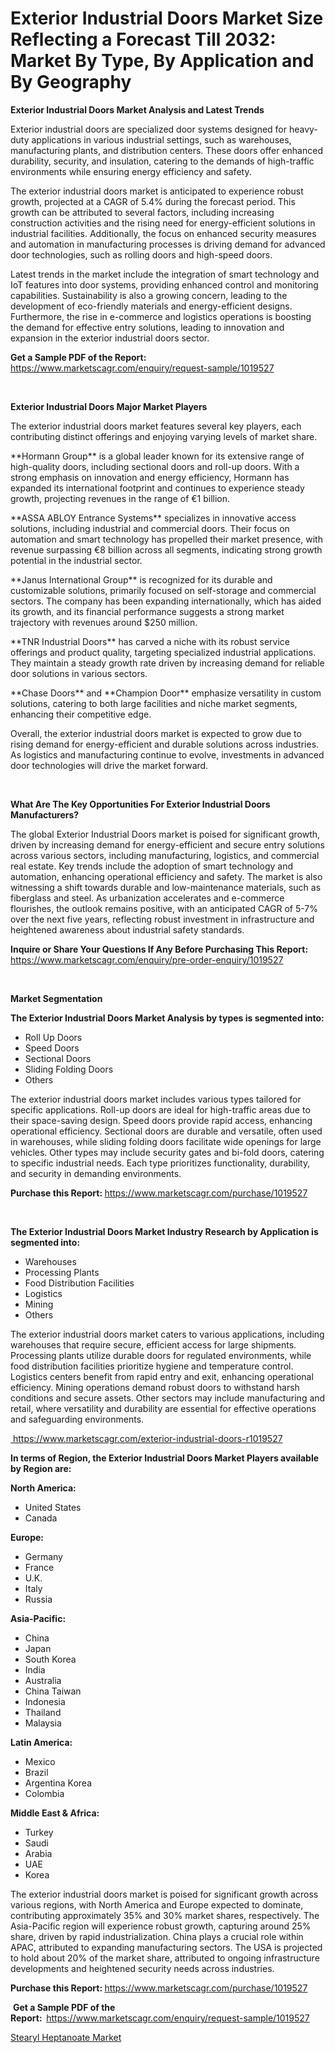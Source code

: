 <p><h1>Exterior Industrial Doors Market Size Reflecting a Forecast Till 2032: Market By Type, By Application and By Geography</h1></p><p><strong>Exterior Industrial Doors Market Analysis and Latest Trends</strong></p>
<p><p>Exterior industrial doors are specialized door systems designed for heavy-duty applications in various industrial settings, such as warehouses, manufacturing plants, and distribution centers. These doors offer enhanced durability, security, and insulation, catering to the demands of high-traffic environments while ensuring energy efficiency and safety.</p><p>The exterior industrial doors market is anticipated to experience robust growth, projected at a CAGR of 5.4% during the forecast period. This growth can be attributed to several factors, including increasing construction activities and the rising need for energy-efficient solutions in industrial facilities. Additionally, the focus on enhanced security measures and automation in manufacturing processes is driving demand for advanced door technologies, such as rolling doors and high-speed doors.</p><p>Latest trends in the market include the integration of smart technology and IoT features into door systems, providing enhanced control and monitoring capabilities. Sustainability is also a growing concern, leading to the development of eco-friendly materials and energy-efficient designs. Furthermore, the rise in e-commerce and logistics operations is boosting the demand for effective entry solutions, leading to innovation and expansion in the exterior industrial doors sector.</p></p>
<p><strong>Get a Sample PDF of the Report:&nbsp;</strong> <a href="https://www.marketscagr.com/enquiry/request-sample/1019527?utm_campaign=3263&utm_medium=2&utm_source=Github&utm_content=ia&utm_term=31032025&utm_id=exterior-industrial-doors">https://www.marketscagr.com/enquiry/request-sample/1019527</a></p>
<p>&nbsp;</p>
<p><strong>Exterior Industrial Doors Major Market Players</strong></p>
<p><p>The exterior industrial doors market features several key players, each contributing distinct offerings and enjoying varying levels of market share. </p><p>**Hormann Group** is a global leader known for its extensive range of high-quality doors, including sectional doors and roll-up doors. With a strong emphasis on innovation and energy efficiency, Hormann has expanded its international footprint and continues to experience steady growth, projecting revenues in the range of €1 billion.</p><p>**ASSA ABLOY Entrance Systems** specializes in innovative access solutions, including industrial and commercial doors. Their focus on automation and smart technology has propelled their market presence, with revenue surpassing €8 billion across all segments, indicating strong growth potential in the industrial sector.</p><p>**Janus International Group** is recognized for its durable and customizable solutions, primarily focused on self-storage and commercial sectors. The company has been expanding internationally, which has aided its growth, and its financial performance suggests a strong market trajectory with revenues around $250 million.</p><p>**TNR Industrial Doors** has carved a niche with its robust service offerings and product quality, targeting specialized industrial applications. They maintain a steady growth rate driven by increasing demand for reliable door solutions in various sectors.</p><p>**Chase Doors** and **Champion Door** emphasize versatility in custom solutions, catering to both large facilities and niche market segments, enhancing their competitive edge. </p><p>Overall, the exterior industrial doors market is expected to grow due to rising demand for energy-efficient and durable solutions across industries. As logistics and manufacturing continue to evolve, investments in advanced door technologies will drive the market forward.</p></p>
<p>&nbsp;</p>
<p><strong>What Are The Key Opportunities For Exterior Industrial Doors Manufacturers?</strong></p>
<p><p>The global Exterior Industrial Doors market is poised for significant growth, driven by increasing demand for energy-efficient and secure entry solutions across various sectors, including manufacturing, logistics, and commercial real estate. Key trends include the adoption of smart technology and automation, enhancing operational efficiency and safety. The market is also witnessing a shift towards durable and low-maintenance materials, such as fiberglass and steel. As urbanization accelerates and e-commerce flourishes, the outlook remains positive, with an anticipated CAGR of 5-7% over the next five years, reflecting robust investment in infrastructure and heightened awareness about industrial safety standards.</p></p>
<p><strong>Inquire or Share Your Questions If Any Before Purchasing This Report:</strong> <a href="https://www.marketscagr.com/enquiry/pre-order-enquiry/1019527?utm_campaign=3263&utm_medium=2&utm_source=Github&utm_content=ia&utm_term=31032025&utm_id=exterior-industrial-doors">https://www.marketscagr.com/enquiry/pre-order-enquiry/1019527</a></p>
<p>&nbsp;</p>
<p><strong>Market Segmentation</strong></p>
<p><strong>The Exterior Industrial Doors Market Analysis by types is segmented into:</strong></p>
<p><ul><li>Roll Up Doors</li><li>Speed Doors</li><li>Sectional Doors</li><li>Sliding Folding Doors</li><li>Others</li></ul></p>
<p><p>The exterior industrial doors market includes various types tailored for specific applications. Roll-up doors are ideal for high-traffic areas due to their space-saving design. Speed doors provide rapid access, enhancing operational efficiency. Sectional doors are durable and versatile, often used in warehouses, while sliding folding doors facilitate wide openings for large vehicles. Other types may include security gates and bi-fold doors, catering to specific industrial needs. Each type prioritizes functionality, durability, and security in demanding environments.</p></p>
<p><strong>Purchase this Report:&nbsp;</strong><a href="https://www.marketscagr.com/purchase/1019527?utm_campaign=3263&utm_medium=2&utm_source=Github&utm_content=ia&utm_term=31032025&utm_id=exterior-industrial-doors">https://www.marketscagr.com/purchase/1019527</a></p>
<p>&nbsp;</p>
<p><strong>The Exterior Industrial Doors Market Industry Research by Application is segmented into:</strong></p>
<p><ul><li>Warehouses</li><li>Processing Plants</li><li>Food Distribution Facilities</li><li>Logistics</li><li>Mining</li><li>Others</li></ul></p>
<p><p>The exterior industrial doors market caters to various applications, including warehouses that require secure, efficient access for large shipments. Processing plants utilize durable doors for regulated environments, while food distribution facilities prioritize hygiene and temperature control. Logistics centers benefit from rapid entry and exit, enhancing operational efficiency. Mining operations demand robust doors to withstand harsh conditions and secure assets. Other sectors may include manufacturing and retail, where versatility and durability are essential for effective operations and safeguarding environments.</p></p>
<p><a href="https://www.marketscagr.com/exterior-industrial-doors-r1019527?utm_campaign=3263&utm_medium=2&utm_source=Github&utm_content=ia&utm_term=31032025&utm_id=exterior-industrial-doors">&nbsp;https://www.marketscagr.com/exterior-industrial-doors-r1019527</a></p>
<p><strong>In terms of Region, the Exterior Industrial Doors Market Players available by Region are:</strong></p>
<p>
    <p> <strong> North America: </strong>
        <ul>
            <li>United States</li>
            <li>Canada</li>
        </ul>
        </p> 
    <p> <strong> Europe: </strong>
        <ul>
            <li>Germany</li>
            <li>France</li>
            <li>U.K.</li>
            <li>Italy</li>
            <li>Russia</li>
        </ul>
        </p> 
    <p> <strong> Asia-Pacific: </strong>
        <ul>
            <li>China</li>
            <li>Japan</li>
            <li>South Korea</li>
            <li>India</li>
            <li>Australia</li>
            <li>China Taiwan</li>
            <li>Indonesia</li>
            <li>Thailand</li>
            <li>Malaysia</li>
        </ul>
        </p> 
    <p> <strong> Latin America: </strong>
        <ul>
            <li>Mexico</li>
            <li>Brazil</li>
            <li>Argentina Korea</li>
            <li>Colombia</li>
        </ul>
        </p> 
    <p> <strong> Middle East & Africa: </strong>
        <ul>
            <li>Turkey</li>
            <li>Saudi</li>
            <li>Arabia</li>
            <li>UAE</li>
            <li>Korea</li>
        </ul>
    </p>
    </p>
<p><p>The exterior industrial doors market is poised for significant growth across various regions, with North America and Europe expected to dominate, contributing approximately 35% and 30% market shares, respectively. The Asia-Pacific region will experience robust growth, capturing around 25% share, driven by rapid industrialization. China plays a crucial role within APAC, attributed to expanding manufacturing sectors. The USA is projected to hold about 20% of the market share, attributed to ongoing infrastructure developments and heightened security needs across industries.</p></p>
<p><strong>Purchase this Report: </strong><a href="https://www.marketscagr.com/purchase/1019527?utm_campaign=3263&utm_medium=2&utm_source=Github&utm_content=ia&utm_term=31032025&utm_id=exterior-industrial-doors">https://www.marketscagr.com/purchase/1019527</a></p>
<p>&nbsp;<strong>Get a Sample PDF of the Report:&nbsp;&nbsp;</strong><a href="https://www.marketscagr.com/enquiry/request-sample/1019527?utm_campaign=3263&utm_medium=2&utm_source=Github&utm_content=ia&utm_term=31032025&utm_id=exterior-industrial-doors">https://www.marketscagr.com/enquiry/request-sample/1019527</a></p>
<p><strong></strong></p>
<p><p><a href="https://github.com/damjiederyd/Market-Research-Report-List-1/blob/main/stearyl-heptanoate-market.md?utm_campaign=3263&utm_medium=2&utm_source=Github&utm_content=ia&utm_term=31032025&utm_id=exterior-industrial-doors">Stearyl Heptanoate Market</a></p></p>